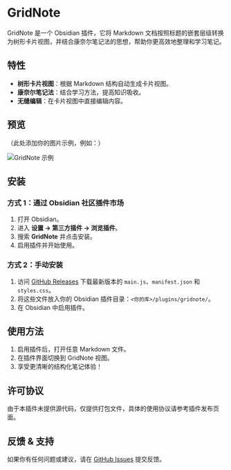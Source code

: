 # GridNote

GridNote 是一个 Obsidian 插件，它将 Markdown 文档按照标题的嵌套层级转换为树形卡片视图，并结合康奈尔笔记法的思想，帮助你更高效地整理和学习笔记。

## 特性
- **树形卡片视图**：根据 Markdown 结构自动生成卡片视图。
- **康奈尔笔记法**：结合学习方法，提高知识吸收。
- **无缝编辑**：在卡片视图中直接编辑内容。

## 预览
（此处添加你的图片示例，例如：）

![GridNote 示例](./images/example.png)

## 安装

### 方式 1：通过 Obsidian 社区插件市场
1. 打开 Obsidian。
2. 进入 **设置 → 第三方插件 → 浏览插件**。
3. 搜索 **GridNote** 并点击安装。
4. 启用插件并开始使用。

### 方式 2：手动安装
1. 访问 [GitHub Releases](https://github.com/your-repo/gridnote/releases) 下载最新版本的 `main.js`、`manifest.json` 和 `styles.css`。
2. 将这些文件放入你的 Obsidian 插件目录：`<你的库>/plugins/gridnote/`。
3. 在 Obsidian 中启用插件。

## 使用方法
1. 启用插件后，打开任意 Markdown 文件。
2. 在插件界面切换到 GridNote 视图。
3. 享受更清晰的结构化笔记体验！

## 许可协议
由于本插件未提供源代码，仅提供打包文件，具体的使用协议请参考插件发布页面。

## 反馈 & 支持
如果你有任何问题或建议，请在 [GitHub Issues](https://github.com/your-repo/gridnote/issues) 提交反馈。
